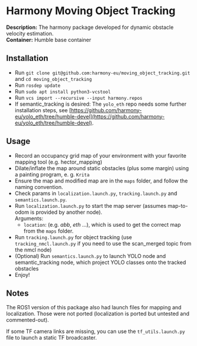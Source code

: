# Harmony Moving Object Tracking

**Description:** The harmony package developed for dynamic obstacle velocity estimation.   
**Container:** Humble base container

## Installation

- Run `git clone git@github.com:harmony-eu/moving_object_tracking.git` and `cd moving_object_tracking`
- Run `rosdep update`
- Run `sudo apt install python3-vcstool`
- Run `vcs import --recursive --input harmony.repos`
- If semantic_tracking is desired: The `yolo_eth` repo needs some further installation steps, see [https://github.com/harmony-eu/yolo_eth/tree/humble-devel](https://github.com/harmony-eu/yolo_eth/tree/humble-devel).

## Usage
<!-- - Create a map using `mapping.launch` -->
<!-- - Save the map using `map_saver` in `map_server` (ensure the `/map` topic is saved) -->
- Record an occupancy grid map of your environment with your favorite mapping tool (e.g. hector_mapping)
- Dilate/inflate the map around static obstacles (plus some margin) using a painting program, e. g. `Krita`
- Ensure the map and modified map are in the `maps` folder, and follow the naming convention.
- Check params in `localization.launch.py`, `tracking.launch.py` and `semantics.launch.py`.
- Run `localization.launch.py` to start the map server (assumes map-to-odom is provided by another node).\
  Arguments:
  - `location`: (e.g. *abb*, *eth* ...), which is used to get the correct map from the `maps` folder.
- Run `tracking.launch.py`  for object tracking (use `tracking_nmcl.launch.py` if you need to use the scan_merged topic from the nmcl node)
- (Optional) Run `semantics.launch.py` to launch YOLO node and semantic_tracking node, which project YOLO classes onto the tracked obstacles
- Enjoy!

## Notes
The ROS1 version of this package also had launch files for mapping and localization. Those were not ported (localization is ported but untested and commented-out).


If some TF camera links are missing, you can use the `tf_utils.launch.py` file to launch a static TF broadcaster. 
